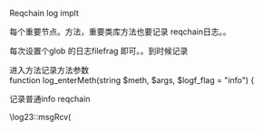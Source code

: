 Reqchain log implt


每个重要节点。方法，重要类库方法也要记录 reqchain日志。。

每次设置个glob  的日志filefrag 即可。。到时候记录

进入方法记录方法参数  
function log_enterMeth(string $meth, $args, $logf_flag = "info")
{



记录普通info  reqchain

\log23::msgRcv(




